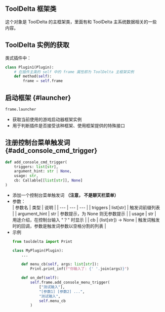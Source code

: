 ## ToolDelta 框架类

这个对象是 ToolDelta 的主框架类，里面有和 ToolDelta 主系统数据相关的一些内容。

## ToolDelta 实例的获取

类式插件中：
```python
class Plugin1(Plugin):
    # 在插件主类的 self 中的 frame 属性即为 ToolDelta 主框架实例
    def method(self):
        frame = self.frame
```



## 启动框架 {#launcher}
```python
frame.launcher
```
- 获取当前使用的游戏启动器框架实例
- 用于判断插件是否接受该种框架、使用框架提供的特殊接口



## 注册控制台菜单触发词 {#add_console_cmd_trigger}
```python
def add_console_cmd_trigger(
    triggers: list[str],
    argument_hint: str | None,
    usage: str,
    cb: Callable[[list[str]], None]
)
```
- 添加一个控制台菜单触发词 **（注意， 不是聊天栏菜单）**
- 参数：  
    | 参数名 | 类型 | 说明 |
    | --- | --- | --- |
    | triggers | list[str] | 触发词前缀列表 |
    | argument_hint | str | 参数提示，为 None 则无参数提示 |
    | usage | str | 用途介绍，在控制台输入 "？" 时显示 |
    | cb | (list[str]) -> None | 触发词触发时的回调，参数是触发词参数以空格分割的列表 |
- 示例
    ```python
    from tooldelta import Print

    class MyPlugin(Plugin):
        ...
        
        def menu_cb(self, args: list[str]):
            Print.print_inf(f"你输入了: {' '.join(args)}")

        def on_def(self):
            self.frame.add_console_menu_trigger(
                ["测试输入"],
                "[参数1] [参数2] ...",
                "测试输入",
                self.menu_cb
            )
    ```